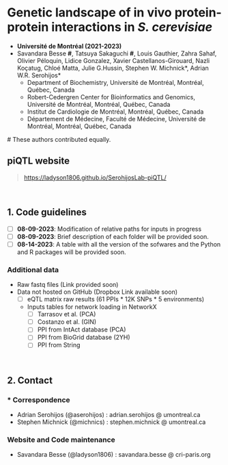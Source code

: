 # Genetic landscape of in vivo protein-protein interactions in _S. cerevisiae_

- __Université de Montréal (2021-2023)__
- Savandara Besse __#__, Tatsuya Sakaguchi __#__, Louis Gauthier, Zahra Sahaf, Olivier Péloquin, Lidice Gonzalez, Xavier Castellanos-Girouard, Nazli Koçatug, Chloé Matta, Julie G.Hussin, Stephen W. Michnick\*, Adrian W.R. Serohijos\*
  - Department of Biochemistry, Université de Montréal, Montréal, Québec, Canada
  - Robert-Cedergren Center for Bioinformatics and Genomics, Université de Montréal, Montréal, Québec, Canada
  - Institut de Cardiologie de Montréal, Montréal, Québec, Canada
  - Département de Médecine, Faculté de Médecine, Université de Montréal, Montréal, Québec, Canada
  
\# These authors contributed equally. 

## piQTL website 
> https://ladyson1806.github.io/SerohijosLab-piQTL/

<br>

## 1. Code guidelines
- [ ] __08-09-2023__: Modification of relative paths for inputs in progress 
- [ ] __08-09-2023__: Brief description of each folder will be provided soon.
- [ ] __08-14-2023__: A table with all the version of the sofwares and the Python and R packages will be provided soon. 

### Additional data
- Raw fastq files (Link provided soon)
- Data not hosted on GitHub (Dropbox Link available soon)
  - [ ] eQTL matrix raw results (61 PPIs * 12K SNPs * 5 environments)
  - Inputs tables for network loading in NetworkX
    - [ ] Tarrasov et al. (PCA)
    - [ ] Costanzo et al. (GIN)
    - [ ] PPI from IntAct database (PCA)
    - [ ] PPI from BioGrid database (2YH)
    - [ ] PPI from String

<br> 

## 2. Contact 

### \* Correspondence
- Adrian Serohijos (@aserohijos) : adrian.serohijos @ umontreal.ca
- Stephen Michnick (@michnics) : stephen.michnick @ umontreal.ca

### Website and Code maintenance
- Savandara Besse (@ladyson1806) : savandara.besse @ cri-paris.org

